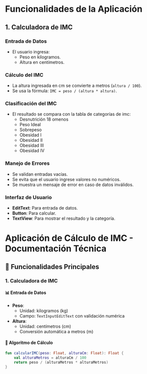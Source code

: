 # Funcionalidades de la Aplicación

## 1. Calculadora de IMC

### Entrada de Datos
- El usuario ingresa:
  - Peso en kilogramos.
  - Altura en centímetros.

### Cálculo del IMC
- La altura ingresada en cm se convierte a metros (`altura / 100`).
- Se usa la fórmula: `IMC = peso / (altura * altura)`.

### Clasificación del IMC
- El resultado se compara con la tabla de categorías de imc:
  - Desnutrición 18 omenos
  - Peso Ideal 
  - Sobrepeso
  - Obesidad I
  - Obesidad II
  - Obesidad III
  - Obesidad IV

### Manejo de Errores
- Se validan entradas vacías.
- Se evita que el usuario ingrese valores no numéricos.
- Se muestra un mensaje de error en caso de datos inválidos.

### Interfaz de Usuario
- **EditText**: Para entrada de datos.
- **Button**: Para calcular.
- **TextView**: Para mostrar el resultado y la categoría.
# Aplicación de Cálculo de IMC - Documentación Técnica

## 📱 Funcionalidades Principales

### 1. Calculadora de IMC

#### 📊 Entrada de Datos
- **Peso**: 
  - Unidad: kilogramos (kg)
  - Campo: `TextInputEditText` con validación numérica
- **Altura**: 
  - Unidad: centímetros (cm)
  - Conversión automática a metros (m)

#### 🧮 Algoritmo de Cálculo
```kotlin
fun calcularIMC(peso: Float, alturaCm: Float): Float {
    val alturaMetros = alturaCm / 100
    return peso / (alturaMetros * alturaMetros)
}

